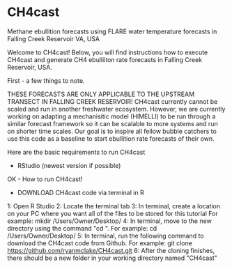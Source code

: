 # CH4cast
Methane ebullition forecasts using FLARE water temperature forecasts in Falling Creek Reservoir VA, USA

Welcome to CH4cast! Below, you will find instructions how to execute CH4cast and generate CH4 ebulliiton rate forecasts in Falling Creek Reservoir, USA. 

First - a few things to note. 

THESE FORECASTS ARE ONLY APPLICABLE TO THE UPSTREAM TRANSECT IN FALLING CREEK RESERVOIR!
CH4cast currently cannot be scaled and run in another freshwater ecosystem. However, we are currently working on adapting a mechanisitic model (HIMELLI) to be run through a similar forecast framework so it can be scalable to more systems and run on shorter time scales. Our goal is to inspire all fellow bubble catchers to use this code as a baseline to start ebullition rate forecasts of their own. 

Here are the basic requirements to run CH4cast
 - RStudio (newest version if possible)

OK - How to run CH4cast! 

 - DOWNLOAD CH4cast code via terminal in R

1: Open R Studio
2: Locate the terminal tab
3: In terminal, create a location on your PC where you want all of the files to be stored for this tutorial
      For example:
      mkdir /Users/Owner/Desktop/
4: In terminal, move to the new directory using the command "cd ".
      For example:
      cd /Users/Owner/Desktop/
5: In terminal, run the following command to download the CH4cast code from Github. 
      For example:
      git clone https://github.com/ryanmclake/CH4cast.git
6: After the cloning finishes, there should be a new folder in your working directory named "CH4cast"


      
